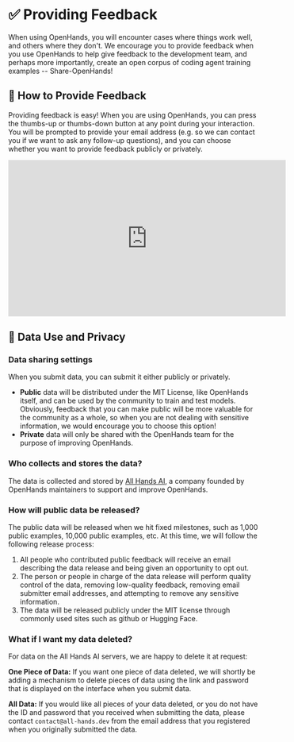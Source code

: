 # ✅ Providing Feedback

When using OpenHands, you will encounter cases where things work well, and others where they don't. We encourage you to provide feedback when you use OpenHands to help give feedback to the development team, and perhaps more importantly, create an open corpus of coding agent training examples -- Share-OpenHands!

## 📝 How to Provide Feedback

Providing feedback is easy! When you are using OpenHands, you can press the thumbs-up or thumbs-down button at any point during your interaction. You will be prompted to provide your email address (e.g. so we can contact you if we want to ask any follow-up questions), and you can choose whether you want to provide feedback publicly or privately.

<iframe width="560" height="315" src="https://www.youtube.com/embed/5rFx-StMVV0?si=svo7xzp6LhGK_GXr" title="YouTube video player" frameborder="0" allow="accelerometer; autoplay; clipboard-write; encrypted-media; gyroscope; picture-in-picture; web-share" referrerpolicy="strict-origin-when-cross-origin" allowfullscreen></iframe>

## 📜 Data Use and Privacy

### Data sharing settings

When you submit data, you can submit it either publicly or privately.

* **Public** data will be distributed under the MIT License, like OpenHands itself, and can be used by the community to train and test models. Obviously, feedback that you can make public will be more valuable for the community as a whole, so when you are not dealing with sensitive information, we would encourage you to choose this option!
* **Private** data will only be shared with the OpenHands team for the purpose of improving OpenHands.

### Who collects and stores the data?

The data is collected and stored by [All Hands AI](https://all-hands.dev), a company founded by OpenHands maintainers to support and improve OpenHands.

### How will public data be released?

The public data will be released when we hit fixed milestones, such as 1,000 public examples, 10,000 public examples, etc.
At this time, we will follow the following release process:

1. All people who contributed public feedback will receive an email describing the data release and being given an opportunity to opt out.
2. The person or people in charge of the data release will perform quality control of the data, removing low-quality feedback, removing email submitter email addresses, and attempting to remove any sensitive information.
3. The data will be released publicly under the MIT license through commonly used sites such as github or Hugging Face.

### What if I want my data deleted?

For data on the All Hands AI servers, we are happy to delete it at request:

**One Piece of Data:** If you want one piece of data deleted, we will shortly be adding a mechanism to delete pieces of data using the link and password that is displayed on the interface when you submit data.

**All Data:** If you would like all pieces of your data deleted, or you do not have the ID and password that you received when submitting the data, please contact `contact@all-hands.dev` from the email address that you registered when you originally submitted the data.
